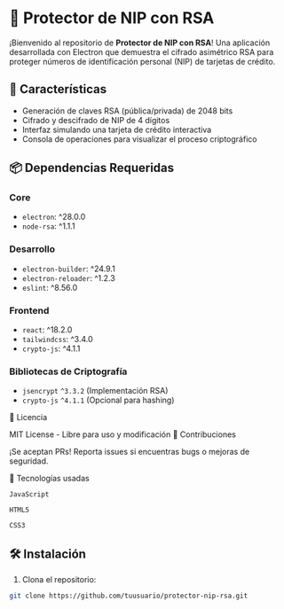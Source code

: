 # 🔐 Protector de NIP con RSA

¡Bienvenido al repositorio de **Protector de NIP con RSA**! Una aplicación desarrollada con Electron que demuestra el cifrado asimétrico RSA para proteger números de identificación personal (NIP) de tarjetas de crédito.

## 🚀 Características

- Generación de claves RSA (pública/privada) de 2048 bits
- Cifrado y descifrado de NIP de 4 dígitos
- Interfaz simulando una tarjeta de crédito interactiva
- Consola de operaciones para visualizar el proceso criptográfico

## 📦 Dependencias Requeridas

### Core
- `electron`: ^28.0.0
- `node-rsa`: ^1.1.1

### Desarrollo
- `electron-builder`: ^24.9.1
- `electron-reloader`: ^1.2.3
- `eslint`: ^8.56.0

### Frontend
- `react`: ^18.2.0
- `tailwindcss`: ^3.4.0
- `crypto-js`: ^4.1.1

### Bibliotecas de Criptografía
- `jsencrypt` `^3.3.2` (Implementación RSA)
- `crypto-js` `^4.1.1` (Opcional para hashing)



📝 Licencia

MIT License - Libre para uso y modificación
👥 Contribuciones

¡Se aceptan PRs! Reporta issues si encuentras bugs o mejoras de seguridad.

🤖 Tecnologías usadas

    JavaScript

    HTML5

    CSS3

## 🛠️ Instalación

1. Clona el repositorio:
```bash
git clone https://github.com/tuusuario/protector-nip-rsa.git


